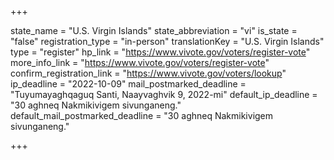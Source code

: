 +++

state_name = "U.S. Virgin Islands"
state_abbreviation = "vi"
is_state = "false"
registration_type = "in-person"
translationKey = "U.S. Virgin Islands"
type = "register"
hp_link = "https://www.vivote.gov/voters/register-vote"
more_info_link = "https://www.vivote.gov/voters/register-vote"
confirm_registration_link = "https://www.vivote.gov/voters/lookup"
ip_deadline = "2022-10-09"
mail_postmarked_deadline = "Tuyumayaghqaguq Santi, Naayvaghvik 9, 2022-mi"
default_ip_deadline = "30 aghneq Nakmikivigem sivunganeng."
default_mail_postmarked_deadline = "30 aghneq Nakmikivigem sivunganeng."

+++